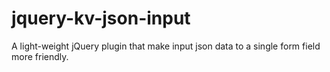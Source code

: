 jquery-kv-json-input
====================

A light-weight jQuery plugin that make input json data to a single form field more friendly.